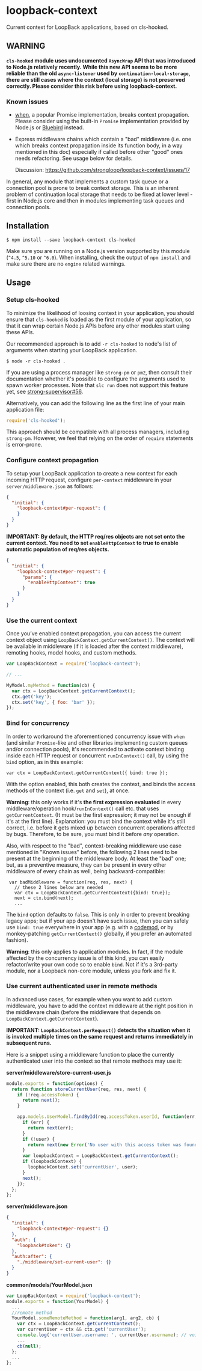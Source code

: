 # loopback-context

Current context for LoopBack applications, based on cls-hooked.

## WARNING

**`cls-hooked` module uses undocumented `AsyncWrap` API that was introduced to Node.js relatively recently. While this new API seems to be more reliable than the old `async-listener` used by `continuation-local-storage`, there are still cases where the context (local storage) is not preserved correctly. Please consider this risk before using loopback-context.**

### Known issues

- [when](https://www.npmjs.com/package/when), a popular Promise
   implementation, breaks context propagation. Please consider using the
   built-in `Promise` implementation provided by Node.js or
   [Bluebird](https://www.npmjs.com/package/bluebird) instead.
- Express middleware chains which contain a "bad" middleware (i.e. one which
  breaks context propagation inside its function body, in a way mentioned in
  this doc) especially if called before other "good" ones needs refactoring.
  See usage below for details.

   Discussion: https://github.com/strongloop/loopback-context/issues/17

In general, any module that implements a custom task queue or a connection pool
is prone to break context storage. This is an inherent problem of continuation
local storage that needs to be fixed at lower level - first in Node.js core
and then in modules implementing task queues and connection pools.

## Installation

```
$ npm install --save loopback-context cls-hooked
```

Make sure you are running on a Node.js version supported by this module
(`^4.5`, `^5.10` or `^6.0`). When installing, check the output of `npm install`
and make sure there are no `engine` related warnings.

## Usage

### Setup cls-hooked

To minimize the likelihood of loosing context in your application, you should
ensure that `cls-hooked` is loaded as the first module of your application, so
that it can wrap certain Node.js APIs before any other modules start using these
APIs.

Our recommended approach is to add `-r cls-hooked` to node's list of
arguments when starting your LoopBack application.

```
$ node -r cls-hooked .
```

If you are using a process manager like `strong-pm` or `pm2`, then consult
their documentation whether it's possible to configure the arguments used to
spawn worker processes. Note that `slc run` does not support this feature yet,
see [strong-supervisor#56](https://github.com/strongloop/strong-supervisor/issues/56).

Alternatively, you can add the following line as the first line of your main
application file:

```js
require('cls-hooked');
```

This approach should be compatible with all process managers, including
`strong-pm`. However, we feel that relying on the order of `require` statements
is error-prone.

### Configure context propagation

To setup your LoopBack application to create a new context for each incoming
HTTP request, configure `per-context` middleware in your
`server/middleware.json` as follows:


```json
{
  "initial": {
    "loopback-context#per-request": {
    }
  }
}
```

**IMPORTANT: By default, the HTTP req/res objects are not set onto the current context. You
need to set `enableHttpContext` to true to enable automatic population
of req/res objects.**

```json
{
  "initial": {
    "loopback-context#per-request": {
      "params": {
        "enableHttpContext": true
      }
    }
  }
}
```

### Use the current context

Once you’ve enabled context propagation, you can access the current context
object using `LoopBackContext.getCurrentContext()`. The context will be
available in middleware (if it is loaded after the context middleware),
remoting hooks, model hooks, and custom methods.

```js
var LoopBackContext = require('loopback-context');

// ...

MyModel.myMethod = function(cb) {
  var ctx = LoopBackContext.getCurrentContext();
  ctx.get('key');
  ctx.set('key', { foo: 'bar' });
});
```

### Bind for concurrency

In order to workaround the aforementioned concurrency issue with `when` (and
similar `Promise`-like and other libraries implementing custom queues and/or
connection pools), it's recommended to activate context binding inside each
HTTP request or concurrent `runInContext()` call, by using the `bind` option, as
in this example:

    var ctx = LoopBackContext.getCurrentContext({ bind: true });

With the option enabled, this both creates the context, and binds the access
methods of the context (i.e. `get` and `set`), at once.

**Warning**: this only works if it's **the first expression evaluated** in every
middleware/operation hook/`runInContext()` call etc. that uses
`getCurrentContext`. (It must be the first expression; it may not be enough if
it's at the first line). Explanation: you must bind the context while it's still
correct, i.e. before it gets mixed up between concurrent operations affected by
bugs. Therefore, to be sure, you must bind it before *any* operation.

Also, with respect to the "bad", context-breaking middleware use case mentioned in "Known issues"
before, the following 2 lines need to be present at the beginning of the middleware
body. At least the "bad" one; but, as a preventive measure, they can be present
in every other middleware of every chain as well, being backward-compatible:

     var badMiddleware = function(req, res, next) {
       // these 2 lines below are needed
       var ctx = LoopBackContext.getCurrentContext({bind: true});
       next = ctx.bind(next);
       ...

The `bind` option defaults to `false`. This is only in order to prevent breaking
legacy apps; but if your app doesn't have such issue, then you can safely use
`bind: true` everywhere in your app (e.g. with a
[codemod](https://github.com/facebook/jscodeshift), or by monkey-patching
`getCurrentContext()` globally, if you prefer an automated fashion).

**Warning**: this only applies to application modules. In fact, if the module
affected by the concurrency issue is of this kind, you can easily refactor/write
your own code so to enable `bind`. Not if it's a 3rd-party module, nor a
Loopback non-core module, unless you fork and fix it.

### Use current authenticated user in remote methods

In advanced use cases, for example when you want to add custom middleware, you
have to add the context middleware at the right position in the middleware
chain (before the middleware that depends on
`LoopBackContext.getCurrentContext`).

**IMPORTANT: `LoopBackContext.perRequest()` detects the situation when it is
invoked multiple times on the same request and returns immediately in
subsequent runs.**

Here is a snippet using a middleware function to place the currently
authenticated user into the context so that remote methods may use it:

**server/middleware/store-current-user.js**
```js
module.exports = function(options) {
  return function storeCurrentUser(req, res, next) {
    if (!req.accessToken) {
      return next();
    }

    app.models.UserModel.findById(req.accessToken.userId, function(err, user) {
      if (err) {
        return next(err);
      }
      if (!user) {
        return next(new Error('No user with this access token was found.'));
      }
      var loopbackContext = LoopBackContext.getCurrentContext();
      if (loopbackContext) {
        loopbackContext.set('currentUser', user);
      }
      next();
    });
  };
};
```

**server/middleware.json**
```json
{
  "initial": {
    "loopback-context#per-request": {}
  },
  "auth": {
    "loopback#token": {}
  },
  "auth:after": {
    "./middleware/set-current-user": {}
  }
}
```

**common/models/YourModel.json**
```js
var LoopBackContext = require('loopback-context');
module.exports = function(YourModel) {
  ...
  //remote method
  YourModel.someRemoteMethod = function(arg1, arg2, cb) {
    var ctx = LoopBackContext.getCurrentContext();
    var currentUser = ctx && ctx.get('currentUser');
    console.log('currentUser.username: ', currentUser.username); // voila!
    ...
    cb(null);
  };
  ...
};
```
